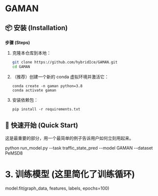 # GAMAN


## 📦 安装 (Installation)


**步骤 (Steps)**
1.  克隆本仓库到本地：
    ```bash
    git clone https://github.com/hybridIce/GAMAN.git
    cd GAMAN
    ```

2.  （推荐）创建一个新的 conda 虚拟环境并激活它：
    ```
    conda create -n gaman python=3.8
    conda activate gaman
    ```


3.  安装依赖包：
    ```
    pip install -r requirements.txt
    ```

## 🚀 快速开始 (Quick Start)

这是最重要的部分，用一个最简单的例子告诉用户如何立刻用起来。

python run_model.py --task traffic_state_pred --model GAMAN --dataset PeMSD8

# 3. 训练模型 (这里简化了训练循环)
model.fit(graph_data, features, labels, epochs=100)

